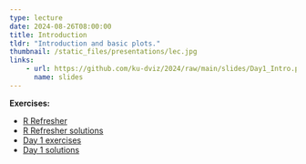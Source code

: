 ```yaml
---
type: lecture
date: 2024-08-26T08:00:00
title: Introduction
tldr: "Introduction and basic plots."
thumbnail: /static_files/presentations/lec.jpg
links:
    - url: https://github.com/ku-dviz/2024/raw/main/slides/Day1_Intro.pptx
      name: slides
---
```


**Exercises:**

* [R Refresher](https://github.com/ku-dviz/2024/blob/main/Exercises/day0.Rmd)
* [R Refresher solutions](https://github.com/ku-dviz/2024/blob/main/Exercises/day0_solutions.Rmd)
* [Day 1 exercises](https://github.com/ku-dviz/2024/blob/main/Exercises/day1.Rmd)
* [Day 1 solutions](https://github.com/ku-dviz/2024/blob/main/Exercises/Solutions/day1_solutions.Rmd)
